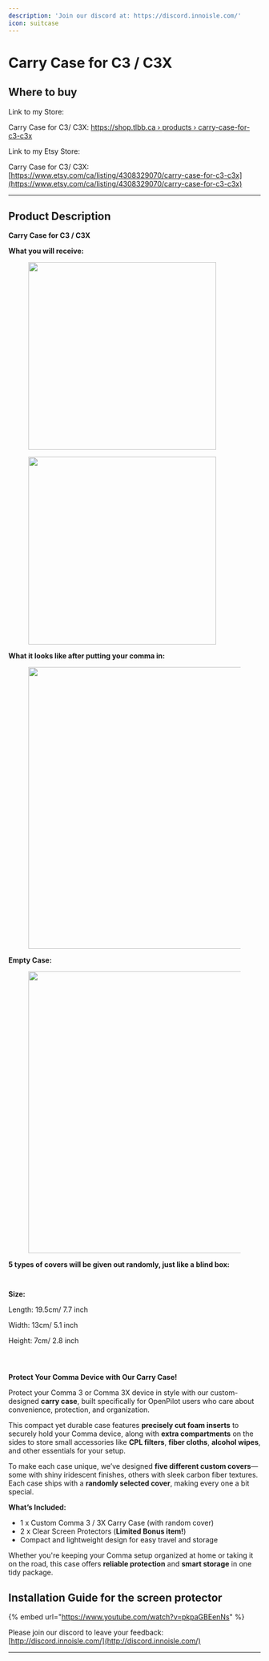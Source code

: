 ```yaml
---
description: 'Join our discord at: https://discord.innoisle.com/'
icon: suitcase
---
```


# Carry Case for C3 / C3X

## Where to buy

Link to my Store:&#x20;

Carry Case for C3/ C3X: [https://shop.tlbb.ca › products › carry-case-for-c3-c3x](https://shop.tlbb.ca/products/carry-case-for-c3-c3x)

Link to my Etsy Store:

Carry Case for C3/ C3X: [https://www.etsy.com/ca/listing/4308329070/carry-case-for-c3-c3x](https://www.etsy.com/ca/listing/4308329070/carry-case-for-c3-c3x)

***

## Product Description

**Carry Case for C3 / C3X**

**What you will receive:**

<div><figure><img src="../.gitbook/assets/IMG_9030-1.JPG" alt="" width="375"><figcaption></figcaption></figure> <figure><img src="../.gitbook/assets/39fcf56c-5831-494b-8897-58385f55e050.jpg" alt="" width="375"><figcaption></figcaption></figure></div>

**What it looks like after putting your comma in:**&#x20;

<figure><img src="../.gitbook/assets/IMG_9100.JPG" alt="" width="563"><figcaption></figcaption></figure>

**Empty Case:**

<figure><img src="../.gitbook/assets/IMG_9034.JPG" alt="" width="563"><figcaption></figcaption></figure>

**5 types of covers will be given out randomly, just like a blind box:**

<div><figure><img src="../.gitbook/assets/20250517_230258.jpg" alt=""><figcaption></figcaption></figure> <figure><img src="../.gitbook/assets/20250517_230403.jpg" alt=""><figcaption></figcaption></figure></div>

**Size:**

Length: 19.5cm/ 7.7 inch

Width: 13cm/ 5.1 inch

Height:  7cm/ 2.8 inch

<div><figure><img src="../.gitbook/assets/Photo 2025-05-20, 20 32 55.jpg" alt=""><figcaption></figcaption></figure> <figure><img src="../.gitbook/assets/Photo 2025-05-20, 20 33 54.jpg" alt=""><figcaption></figcaption></figure> <figure><img src="../.gitbook/assets/Photo 2025-05-20, 20 34 40.jpg" alt=""><figcaption></figcaption></figure></div>

**Protect Your Comma Device with Our Carry Case!**

Protect your Comma 3 or Comma 3X device in style with our custom-designed **carry case**, built specifically for OpenPilot users who care about convenience, protection, and organization.

This compact yet durable case features **precisely cut foam inserts** to securely hold your Comma device, along with **extra compartments** on the sides to store small accessories like **CPL filters**, **fiber cloths**, **alcohol wipes**, and other essentials for your setup.

To make each case unique, we’ve designed **five different custom covers**—some with shiny iridescent finishes, others with sleek carbon fiber textures. Each case ships with a **randomly selected cover**, making every one a bit special.

**What’s Included:**

* 1 x Custom Comma 3 / 3X Carry Case (with random cover)
* 2 x Clear Screen Protectors (**Limited Bonus item!**)
* Compact and lightweight design for easy travel and storage

Whether you're keeping your Comma setup organized at home or taking it on the road, this case offers **reliable protection** and **smart storage** in one tidy package.

## Installation Guide for the screen protector

{% embed url="https://www.youtube.com/watch?v=pkpaGBEenNs" %}



Please join our discord to leave your feedback: [http://discord.innoisle.com/](http://discord.innoisle.com/)

***

